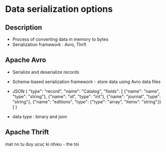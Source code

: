 # Data serialization options 



## Description 
+ Process of converting data in memory to bytes 
+ Serialization framework : Avro, Thrft



## Apache Avro 
+ Serialize and deserialize records
+ Schema-based serialization framework - store data using Avro data files 
+ JSON 
    {
    "type": "record",
    "name": "Catalog",
    "fields": [
        {"name": "name", "type": "string"},
        {"name": "id", "type": "int"},
        {"name": "journal", "type": "string"},
        {"name": "editions", "type": {"type": "array", "items": "string"}}
    ]
}

+ data type : binary and json 











## Apache Thrift 



mat no tu duy ucuc ki nhieu - the toi 